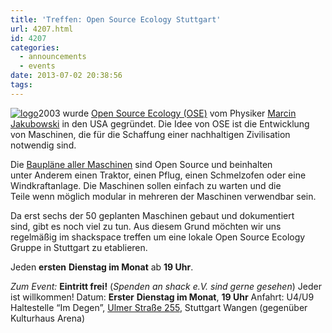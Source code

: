 ```yaml
---
title: 'Treffen: Open Source Ecology Stuttgart'
url: 4207.html
id: 4207
categories:
  - announcements
  - events
date: 2013-07-02 20:38:56
tags:
---
```


[![logo](https://blog.shackspace.de/wp-content/uploads/2013/07/logo-300x185.png)](https://blog.shackspace.de/wp-content/uploads/2013/07/logo.png)2003 wurde [Open Source Ecology (OSE)](http://opensourceecology.org/) vom Physiker [Marcin Jakubowski](http://www.ted.com/talks/marcin_jakubowski.html) in den USA gegründet. Die Idee von OSE ist die Entwicklung von Maschinen, die für die Schaffung einer nachhaltigen Zivilisation notwendig sind.

Die [Baupläne aller Maschinen](http://opensourceecology.org/gvcs.php) sind Open Source und beinhalten unter Anderem einen Traktor, einen Pflug, einen Schmelzofen oder eine
Windkraftanlage. Die Maschinen sollen einfach zu warten und die Teile wenn möglich modular in mehreren der Maschinen verwendbar sein.

Da erst sechs der 50 geplanten Maschinen gebaut und dokumentiert sind, gibt es noch viel zu tun. Aus diesem Grund möchten wir uns regelmäßig im shackspace treffen um eine lokale Open Source Ecology Gruppe in Stuttgart zu etablieren.

Jeden **ersten** **Dienstag im Monat** ab **19 Uhr**.

_Zum Event:_
**Eintritt frei!** (_Spenden an shack e.V. sind gerne gesehen_) Jeder ist willkommen!
Datum: **Erster** **Dienstag im Monat**, **19 Uhr**
Anfahrt: U4/U9 Haltestelle “Im Degen”, [Ulmer Straße 255](https://blog.shackspace.de/?page_id=713), Stuttgart Wangen (gegenüber Kulturhaus Arena)